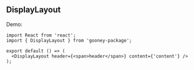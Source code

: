 ## DisplayLayout

Demo:

```tsx
import React from 'react';
import { DisplayLayout } from 'gooney-package';

export default () => (
  <DisplayLayout header={<span>header</span>} content={'content'} />
);
```
